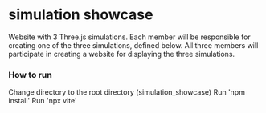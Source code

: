 # simulation showcase 

Website with 3 Three.js simulations. Each member will be responsible for creating one of the three simulations, defined below. All three members will participate in creating a website for displaying the three simulations.

### How to run
Change directory to the root directory (simulation_showcase)
Run 'npm install'
Run 'npx vite'
